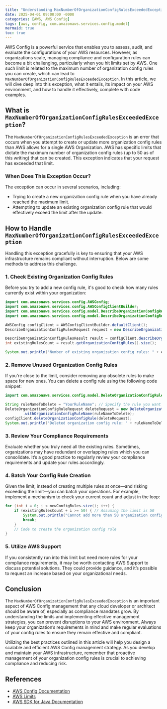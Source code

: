 ```yaml
---
title: "Understanding MaxNumberOfOrganizationConfigRulesExceededException in AWS Config"
date: 2025-04-01 09:00:00 -0000
categories: [AWS, AWS Config]
tags: [aws, config, com.amazonaws.services.config.model]
mermaid: true
toc: true
---
```



AWS Config is a powerful service that enables you to assess, audit, and evaluate the configurations of your AWS resources. However, as organizations scale, managing compliance and configuration rules can become a bit challenging, particularly when you hit limits set by AWS. One such limit is related to the maximum number of organization config rules you can create, which can lead to `MaxNumberOfOrganizationConfigRulesExceededException`. In this article, we will dive deep into this exception, what it entails, its impact on your AWS environment, and how to handle it effectively, complete with code examples.

## What is `MaxNumberOfOrganizationConfigRulesExceededException`?

The `MaxNumberOfOrganizationConfigRulesExceededException` is an error that occurs when you attempt to create or update more organization config rules than AWS allows for a single AWS Organization. AWS has specific limits that dictate the maximum number of organization config rules (up to 50 as of this writing) that can be created. This exception indicates that your request has exceeded that limit.

### When Does This Exception Occur?

The exception can occur in several scenarios, including:

- Trying to create a new organization config rule when you have already reached the maximum limit.
- Attempting to update an existing organization config rule that would effectively exceed the limit after the update.

## How to Handle `MaxNumberOfOrganizationConfigRulesExceededException`

Handling this exception gracefully is key to ensuring that your AWS infrastructure remains compliant without interruption. Below are some methods to address this challenge.

### 1. **Check Existing Organization Config Rules**

Before you try to add a new config rule, it's good to check how many rules currently exist within your organization:

```java
import com.amazonaws.services.config.AWSConfig;
import com.amazonaws.services.config.AWSConfigClientBuilder;
import com.amazonaws.services.config.model.DescribeOrganizationConfigRulesRequest;
import com.amazonaws.services.config.model.DescribeOrganizationConfigRulesResult;

AWSConfig configClient = AWSConfigClientBuilder.defaultClient();
DescribeOrganizationConfigRulesRequest request = new DescribeOrganizationConfigRulesRequest();

DescribeOrganizationConfigRulesResult result = configClient.describeOrganizationConfigRules(request);
int existingRulesCount = result.getOrganizationConfigRules().size();

System.out.println("Number of existing organization config rules: " + existingRulesCount);
```

### 2. **Remove Unused Organization Config Rules**

If you're close to the limit, consider removing any obsolete rules to make space for new ones. You can delete a config rule using the following code snippet:

```java
import com.amazonaws.services.config.model.DeleteOrganizationConfigRuleRequest;

String ruleNameToDelete = "YourRuleName"; // Specify the rule you want to delete
DeleteOrganizationConfigRuleRequest deleteRequest = new DeleteOrganizationConfigRuleRequest()
        .withOrganizationConfigRuleName(ruleNameToDelete);
configClient.deleteOrganizationConfigRule(deleteRequest);
System.out.println("Deleted organization config rule: " + ruleNameToDelete);
```

### 3. **Review Your Compliance Requirements**

Evaluate whether you truly need all the existing rules. Sometimes, organizations may have redundant or overlapping rules which you can consolidate. It’s a good practice to regularly review your compliance requirements and update your rules accordingly.

### 4. **Batch Your Config Rule Creation**

Given the limit, instead of creating multiple rules at once—and risking exceeding the limit—you can batch your operations. For example, implement a mechanism to check your current count and adjust in the loop:

```java
for (int i = 0; i < newConfigRules.size(); i++) {
    if (existingRulesCount + i >= 50) { // Assuming the limit is 50
        System.out.println("Cannot add more than 50 organization config rules.");
        break;
    }
    // Code to create the organization config rule
}
```

### 5. **Utilize AWS Support**

If you consistently run into this limit but need more rules for your compliance requirements, it may be worth contacting AWS Support to discuss potential solutions. They could provide guidance, and it’s possible to request an increase based on your organizational needs.

## Conclusion

The `MaxNumberOfOrganizationConfigRulesExceededException` is an important aspect of AWS Config management that any cloud developer or architect should be aware of, especially as compliance mandates grow. By understanding the limits and implementing effective management strategies, you can prevent disruptions to your AWS environment. Always keep your organization’s requirements in mind and make regular evaluations of your config rules to ensure they remain effective and compliant.

Utilizing the best practices outlined in this article will help you design a scalable and efficient AWS Config management strategy. As you develop and maintain your AWS infrastructure, remember that proactive management of your organization config rules is crucial to achieving compliance and reducing risk.

## References

- [AWS Config Documentation](https://docs.aws.amazon.com/config/latest/APIReference/API_OrganizationConfigRule.html)
- [AWS Limits](https://docs.aws.amazon.com/general/latest/gr/aws_service_limits.html)
- [AWS SDK for Java Documentation](https://docs.aws.amazon.com/sdk-for-java/latest/developer-guide/home.html)